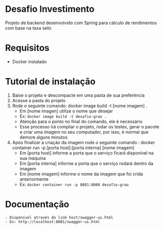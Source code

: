 # Desafio Investimento
Projeto de backend desenvolvido com Spring para cálculo de rendimentos com base na taxa selic

# Requisitos
  - Docker instalado

# Tutorial de instalação
  1) Baixe o projeto e descompacte em uma pasta de sua preferência
  2) Acesse a pasta do projeto
  3) Rode o seguinte comando: docker image build -t [nome imagem] .
     - Em [nome imagen] utilize o nome que desejar
     - Ex: ```docker image build -t desafio-grao .```
     - Atenção para o ponto no final do comando, ele é necessário
     - Esse processo irá compilar o projeto, rodar os testes, gerar o pacote e criar uma imagem no seu computador, por isso, é normal que demore alguns minutos
  4) Após finalizar a criação da imagem rode o seguinte comando : docker container run -p [porta host]:[porta interna] [nome imagem]
     - Em [porta host] informe a porta que o serviço ficará disponível na sua máquina
     - Em [porta interna] informe a porta que o serviço rodará dentro da imagem
     - Em [nome imagem] informe o nome da imagem que foi crida anteriormente
     - Ex: ```docker container run -p 8081:8080 desafio-grao```
    
  # Documentação
    - Disponível através do link host/swagger-ui.html
    - Ex: http://localhost:8081/swagger-ui.html
   
